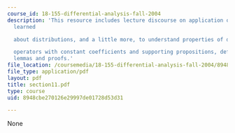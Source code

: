 ```yaml
---
course_id: 18-155-differential-analysis-fall-2004
description: 'This resource includes lecture discourse on application of what we have
  learned

  about distributions, and a little more, to understand properties of differential

  operators with constant coefficients and supporting propositions, definitions, theorems,
  lemmas and proofs.'
file_location: /coursemedia/18-155-differential-analysis-fall-2004/8948cbe270126e29997de01728d53d31_section11.pdf
file_type: application/pdf
layout: pdf
title: section11.pdf
type: course
uid: 8948cbe270126e29997de01728d53d31

---
```

None